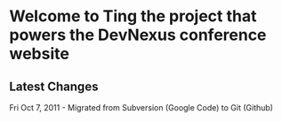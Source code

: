 Welcome to Ting the project that powers the DevNexus conference website
=======================================================================

## Latest Changes

Fri Oct 7, 2011 - Migrated from Subversion (Google Code) to Git (Github)